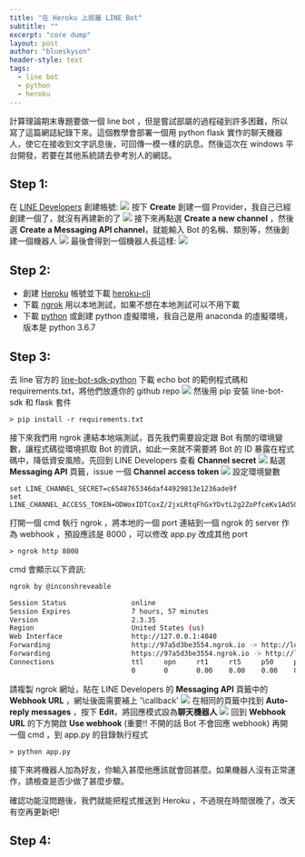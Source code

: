 ```yaml
---
title: "在 Heroku 上部屬 LINE Bot"
subtitle: ""
excerpt: "core dump"
layout: post
author: "blueskyson"
header-style: text
tags:
  - line bot
  - python
  - heroku
---
```


計算理論期末專題要做一個 line bot ，但是嘗試部屬的過程碰到許多困難，所以寫了這篇網誌紀錄下來。這個教學會部署一個用 python flask 實作的聊天機器人，使它在接收到文字訊息後，可回傳一模一樣的訊息。然後這次在 windows 平台開發，若要在其他系統請去參考別人的網誌。

## Step 1:

在 [LINE Developers](https://developers.line.biz/) 創建帳號:
![](https://raw.githubusercontent.com/blueskyson/image-host/master/line-echo-bot/1.png)
按下 **Create** 創建一個 Provider，我自己已經創建一個了，就沒有再建新的了
![](https://raw.githubusercontent.com/blueskyson/image-host/master/line-echo-bot/2.png)
接下來再點選 **Create a new channel** ，然後選 **Create a Messaging API channel**，就能輸入 Bot 的名稱、類別等，然後創建一個機器人
![](https://raw.githubusercontent.com/blueskyson/image-host/master/line-echo-bot/3.png)
最後會得到一個機器人長這樣:
![](https://raw.githubusercontent.com/blueskyson/image-host/master/line-echo-bot/4.png)

## Step 2:

- 創建 [Heroku](https://id.heroku.com/login) 帳號並下載 [heroku-cli](https://devcenter.heroku.com/articles/heroku-cli)
- 下載 [ngrok](https://ngrok.com/) 用以本地測試，如果不想在本地測試可以不用下載
- 下載 [python](https://www.python.org/) 或創建 python 虛擬環境，我自己是用 anaconda 的虛擬環境，版本是 python 3.6.7

## Step 3:

去 line 官方的 [line-bot-sdk-python](https://github.com/line/line-bot-sdk-python/tree/master/examples/flask-echo) 下載 echo bot 的範例程式碼和 requirements.txt，將他們放進你的 github repo
![](https://raw.githubusercontent.com/blueskyson/image-host/master/line-echo-bot/5.png)
然後用 pip 安裝 line-bot-sdk 和 flask 套件
```non
> pip install -r requirements.txt
```
接下來我們用 ngrok 連結本地端測試，首先我們需要設定跟 Bot 有關的環境變數，讓程式碼從環境抓取 Bot 的資訊，如此一來就不需要將 Bot 的 ID 暴露在程式碼中，降低資安風險。先回到 LINE Developers 查看 **Channel secret**
![](https://raw.githubusercontent.com/blueskyson/image-host/master/line-echo-bot/6.png)
點選 **Messaging API** 頁籤，issue 一個 **Channel access token**
![](https://raw.githubusercontent.com/blueskyson/image-host/master/line-echo-bot/7.png)
設定環境變數

```non
set LINE_CHANNEL_SECRET=c6548765346daf44929813e1236ade9f
set LINE_CHANNEL_ACCESS_TOKEN=ODWoxIDTCoxZ/2jxLRtqFhGxYDvtL2g2ZoPfceKv1AdSG+jtrE38CNY/Wz14Zj+NdJ4f5WMMi8re70KRuNRa0lFHxHYauoqzRPG9eX56zOFOUaA43Ebt3AjVOWKsxBB3o9dQjr9YUlbl9L0nUye69QdB04t89/1O/w1cDnyilFU=
```

打開一個 cmd 執行 ngrok ，將本地的一個 port 連結到一個 ngrok 的 server 作為 webhook ，預設應該是 8000 ，可以修改 app.py 改成其他 port

```non
> ngrok http 8000
```

cmd 會顯示以下資訊:

```bash
ngrok by @inconshreveable

Session Status                online
Session Expires               7 hours, 57 minutes
Version                       2.3.35
Region                        United States (us)
Web Interface                 http://127.0.0.1:4040
Forwarding                    http://97a5d3be3554.ngrok.io -> http://localhost:8000
Forwarding                    https://97a5d3be3554.ngrok.io -> http://localhost:8000
Connections                   ttl     opn     rt1     rt5     p50     p90 
                              0       0       0.00    0.00    0.00    0.00
```

請複製 ngrok 網址，貼在 LINE Developers 的 **Messaging API** 頁籤中的 **Webhook URL** ，網址後面需要補上 '\callback'
![](https://raw.githubusercontent.com/blueskyson/image-host/master/line-echo-bot/8.png)
在相同的頁籤中找到 **Auto-reply messages** ，按下 **Edit**，將回應模式設為**聊天機器人**
![](https://raw.githubusercontent.com/blueskyson/image-host/master/line-echo-bot/9.png)
回到 **Webhook URL** 的下方開啟 **Use webhook** (重要!! 不開的話 Bot 不會回應 webhook)
再開一個 cmd ，到 app.py 的目錄執行程式
```non
> python app.py
```
接下來將機器人加為好友，你輸入甚麼他應該就會回甚麼。如果機器人沒有正常運作，請檢查是否少做了甚麼步驟。

確認功能沒問題後，我們就能把程式推送到 Heroku ，不過現在時間很晚了，改天有空再更新吧!

## Step 4:
